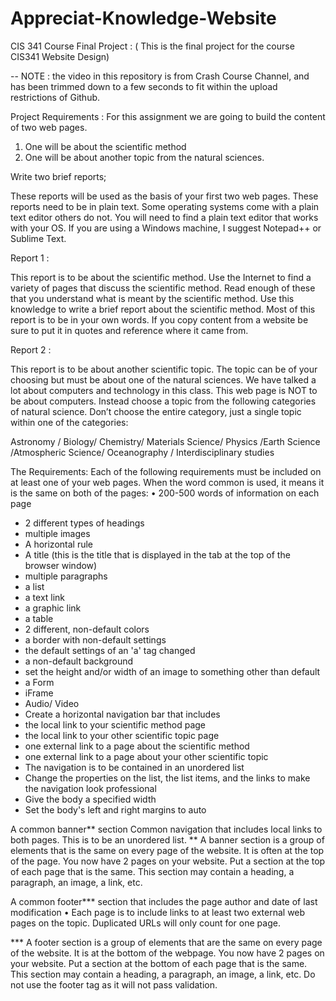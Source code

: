 # Appreciat-Knowledge-Website
CIS 341 Course Final Project :
( This is the final project for the course CIS341 Website Design)

-- NOTE : the video in this repository is from Crash Course Channel, and has been trimmed down to a few seconds to fit within the upload restrictions of Github.



Project Requirements :
For this assignment we are going to build the content of two web pages. 
1. One will be about the scientific method 
2. One will be about another topic from the natural sciences.


Write two brief reports;

These reports will be used as the basis of your first two web pages. These reports need to be in plain text. Some operating systems come with a plain text editor others do not. You will need to find a plain text editor that works with your OS. If you are using a Windows machine, I suggest Notepad++ or Sublime Text. 

Report 1 :

This report is to be about the scientific method. Use the Internet to find a variety of pages that discuss the scientific method. Read enough of these that you understand what is meant by the scientific method. Use this knowledge to write a brief report about the scientific method. Most of this report is to be in your own words. If you copy content from a website be sure to put it in quotes and reference where it came from.

Report 2 :

This report is to be about another scientific topic. The topic can be of your choosing but must be about one of the natural sciences. We have talked a lot about computers and technology in this class. This web page is NOT to be about computers. Instead choose a topic from the following categories of natural science. Don’t choose the entire category, just a single topic within one of the categories:

 Astronomy / Biology/ Chemistry/ Materials Science/ Physics /Earth Science /Atmospheric Science/ Oceanography / Interdisciplinary studies

The Requirements:
Each of the following requirements must be included on at least one of your web pages. When the word common is used, it means it is the same on both of the pages:
•	200-500 words of information on each page
- 2 different types of headings 
- multiple images 
- A horizontal rule 
- A title (this is the title that is displayed in the tab at the top of the browser window)
- multiple paragraphs 
- a list
- a text link 
- a graphic link 
- a table
- 2 different, non-default colors 
- a border with non-default settings
- the default settings of an 'a'  tag changed 
- a non-default background
- set the height and/or width of an image to something other than default
- a Form
- iFrame
- Audio/ Video
- Create a horizontal navigation bar that includes
- the local link to your scientific method page
- the local link to your other scientific topic page
- one external link to a page about the scientific method
- one external link to a page about your other scientific topic
- The navigation is to be contained in an unordered list
- Change the properties on the list, the list items, and the links to make the navigation look professional
- Give the body a specified width
- Set the body's left and right margins to auto

A common banner** section Common navigation that includes local links to both pages. This is to be an unordered list.
** A banner section is a group of elements that is the same on every page of the website. It is often at the top of the page. You now have 2 pages on your website. Put a section at the top of each page that is the same. This section may contain a heading, a paragraph, an image, a link, etc. 

A common footer*** section that includes the page author and date of last modification • Each page is to include links to at least two external web pages on the topic. Duplicated URLs will only count for one page.

*** A footer section is a group of elements that are the same on every page of the website. It is at the bottom of the webpage. You now have 2 pages on your website. Put a section at the bottom of each page that is the same. This section may contain a heading, a paragraph, an image, a link, etc. Do not use the footer tag as it will not pass validation.

